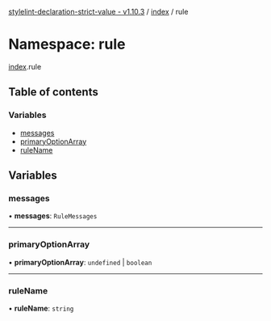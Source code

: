 [stylelint-declaration-strict-value - v1.10.3](../README.md) / [index](index.md) / rule

# Namespace: rule

[index](index.md).rule

## Table of contents

### Variables

- [messages](index.rule.md#messages)
- [primaryOptionArray](index.rule.md#primaryoptionarray)
- [ruleName](index.rule.md#rulename)

## Variables

### messages

• **messages**: `RuleMessages`

___

### primaryOptionArray

• **primaryOptionArray**: `undefined` \| `boolean`

___

### ruleName

• **ruleName**: `string`
